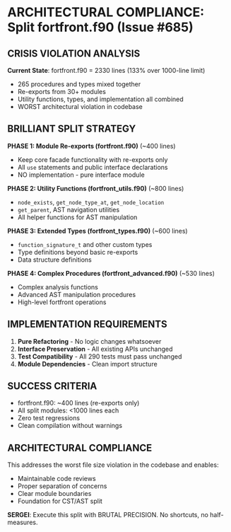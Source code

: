 # ARCHITECTURAL COMPLIANCE: Split fortfront.f90 (Issue #685)

## CRISIS VIOLATION ANALYSIS

**Current State**: fortfront.f90 = 2330 lines (133% over 1000-line limit)
- 265 procedures and types mixed together
- Re-exports from 30+ modules 
- Utility functions, types, and implementation all combined
- WORST architectural violation in codebase

## BRILLIANT SPLIT STRATEGY 

**PHASE 1: Module Re-exports (fortfront.f90)** (~400 lines)
- Keep core facade functionality with re-exports only
- All `use` statements and public interface declarations
- NO implementation - pure interface module

**PHASE 2: Utility Functions (fortfront_utils.f90)** (~800 lines)
- `node_exists`, `get_node_type_at`, `get_node_location`
- `get_parent`, AST navigation utilities
- All helper functions for AST manipulation

**PHASE 3: Extended Types (fortfront_types.f90)** (~600 lines)  
- `function_signature_t` and other custom types
- Type definitions beyond basic re-exports
- Data structure definitions

**PHASE 4: Complex Procedures (fortfront_advanced.f90)** (~530 lines)
- Complex analysis functions
- Advanced AST manipulation procedures
- High-level fortfront operations

## IMPLEMENTATION REQUIREMENTS

1. **Pure Refactoring** - No logic changes whatsoever
2. **Interface Preservation** - All existing APIs unchanged
3. **Test Compatibility** - All 290 tests must pass unchanged
4. **Module Dependencies** - Clean import structure

## SUCCESS CRITERIA

- fortfront.f90: ~400 lines (re-exports only)
- All split modules: <1000 lines each
- Zero test regressions 
- Clean compilation without warnings

## ARCHITECTURAL COMPLIANCE

This addresses the worst file size violation in the codebase and enables:
- Maintainable code reviews
- Proper separation of concerns
- Clear module boundaries
- Foundation for CST/AST split

**SERGEI**: Execute this split with BRUTAL PRECISION. No shortcuts, no half-measures.